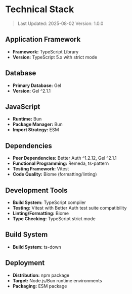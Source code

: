 # Technical Stack

> Last Updated: 2025-08-02
> Version: 1.0.0

## Application Framework

- **Framework:** TypeScript Library
- **Version:** TypeScript 5.x with strict mode

## Database

- **Primary Database:** Gel
- **Version:** Gel ^2.1.1

## JavaScript

- **Runtime:** Bun
- **Package Manager:** Bun
- **Import Strategy:** ESM

## Dependencies

- **Peer Dependencies:** Better Auth ^1.2.12, Gel ^2.1.1
- **Functional Programming:** Remeda, ts-pattern
- **Testing Framework:** Vitest
- **Code Quality:** Biome (formatting/linting)

## Development Tools

- **Build System:** TypeScript compiler
- **Testing:** Vitest with Better Auth test suite compatibility
- **Linting/Formatting:** Biome
- **Type Checking:** TypeScript strict mode

## Build System

- **Build System:** ts-down

## Deployment

- **Distribution:** npm package
- **Target:** Node.js/Bun runtime environments
- **Packaging:** ESM package